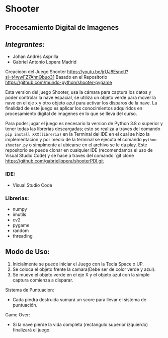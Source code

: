 # Shooter

## Procesamiento Digital de Imagenes

## *Integrantes:*
+ Johan Andrés Asprilla
+ Gabriel Antonio Lopera Madrid

Creacioón del Juego Shooter https://youtu.be/jrUJ8EsnctI?si=t4wwFZ7AhnQbuo31
Basado en el Repositorio https://github.com/mundo-python/shooter-pygame

Esta version del juego Shooter, usa la cámara para captura los datos y poder controlar la nave espacial, se utiliza un objeto verde para mover la nave en el eje x y otro objeto azul para activar los disparos de la nave. La finalidad de este juego es aplicar los conocimientos adquiridos en procesamiento digital de imagenes en lo que se lleva del curso.

Para poder jugar el juego es necesario la version de Python 3.8 o superior y tener todas las librerias descargadas; esto se realiza a traves del comando `pip install XXX(libreria)` en la Terminal del IDE en el cual se hizo la implementacion y por medio de la terminal se ejecuta el comando  `python shooter.py` o simplmente al ubicarse en el archivo se le da play. Este repositorio se puede clonar en cualquier IDE (recomendamos el uso de Visual Studio Code) y se hace a traves del comando `git clone https://github.com/gabriellopera/shooterPDI.git

### IDE:
* Visual Studio Code 

### Librerias:
+ numpy
+ imutils
+ cv2 
+ pygame 
+ random
+ threading

## **Modo de Uso:**
1. Inicialmente se puede iniciar el Juego con la Tecla Space o UP.
2. Se coloca el objeto frente la camara(Debe ser de color verde y azul).
3. Se mueve el objeto verde en el eje X y el objeto azul con la simple captura comienza a disparar.

Sistema de Puntuacion:
* Cada piedra destruida sumará un score para llevar el sistema de puntuación.

Game Over:
* Si la nave pierde la vida completa (rectangulo superior izquierdo) finalizará el juego.

